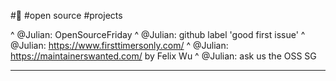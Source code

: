 #🔎
#open source
#projects

^ @Julian: OpenSourceFriday
^ @Julian: github label 'good first issue'
^ @Julian: https://www.firsttimersonly.com/
^ @Julian: https://maintainerswanted.com/ by Felix Wu
^ @Julian: ask us the OSS SG

---
